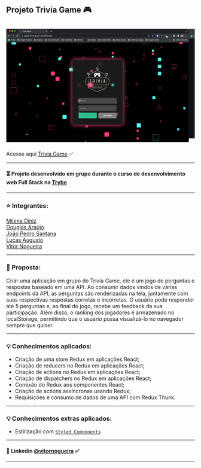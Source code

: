 ## Projeto Trivia Game 🎮

![alt text](/project.png)
---
Acesse aqui [Trivia Game](https://game-trivia-grupo-28.netlify.app/) ✅

---
#### ⏳ Projeto desenvolvido em grupo durante o curso de desenvolvimento web Full Stack na [Trybe](https://www.betrybe.com/)

---
### ⭐️ Integrantes:
[Milena Diniz](https://www.linkedin.com/in/milenadinizvieira/) </br>
[Douglas Araújo](https://www.linkedin.com/in/douglasaraujodev/) </br>
[João Pedro Santana](https://www.linkedin.com/in/joaopedrosantanac/) </br>
[Lucas Augusto](https://www.linkedin.com/in/lucasaugustoarcebispoferreira-dev/) </br>
[Vitor Nogueira](https://www.linkedin.com/in/vitor-noqueira-dev/)

----
### 📝 Proposta:
 Criar uma aplicação em grupo do Trivia Game, ele é um jogo de perguntas e respostas baseado em uma API. Ao consumir dados vindos de várias endpoints da API, as perguntas são renderizadas na tela, juntamente com suas respectivas respostas corretas e incorretas. O usuário pode responder até 5 perguntas e, ao final do jogo, recebe um feedback da sua participação. Além disso, o ranking dos jogadores é armazenado no localStorage, permitindo que o usuário possa visualizá-lo no navegador sempre que quiser.

----

### 💡 Conhecimentos aplicados:

- Criação de uma store Redux em aplicações React;
- Criação de reducers no Redux em aplicações React;
- Criação de actions no Redux em aplicações React;
- Criação de dispatchers no Redux em aplicações React;
- Conexão do Redux aos componentes React;
- Criação de actions assíncronas usando Redux;
- Requisições e consumo de dados de uma API com Redux Thunk.

---
### 💡 Conhecimentos extras aplicados:

- Estilização com [```Styled Components```](https://styled-components.com/)
---

#### 🔗 Linkedin [@vitornogueira](https://www.linkedin.com/in/vitor-noqueira-913a9284/) ✅
---
